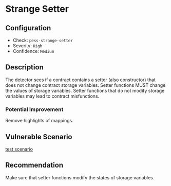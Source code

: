 # Strange Setter

## Configuration
* Check: `pess-strange-setter`
* Severity: `High`
* Confidence: `Medium`

## Description
The detector sees if a contract contains a setter (also constructor) that does not change contract storage variables.
Setter functions MUST change the values of storage variables.
Setter functions that do not modify storage variables may lead to contract misfunctions.

### Potential Improvement
Remove highlights of mappings.

## Vulnerable Scenario
[test scenario](../tests/strange_setter_test.sol)

## Recommendation
Make sure that setter functions modify the states of storage variables.